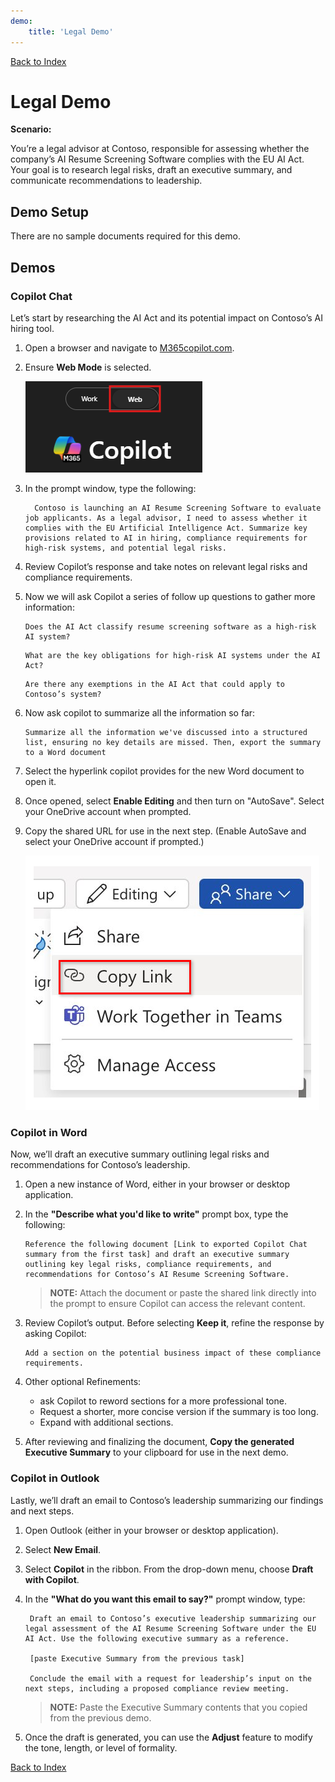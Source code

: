 ```yaml
---
demo:
    title: 'Legal Demo'
---
```


[Back to Index](https://microsoftlearning.github.io/MS-4021-Copilot-Immersion-Experience/)

# Legal Demo

**Scenario:**  

You’re a legal advisor at Contoso, responsible for assessing whether the company’s AI Resume Screening Software complies with the EU AI Act. Your goal is to research legal risks, draft an executive summary, and communicate recommendations to leadership.

## Demo Setup

There are no sample documents required for this demo.

## Demos

### Copilot Chat

Let’s start by researching the AI Act and its potential impact on Contoso’s AI hiring tool.

1. Open a browser and navigate to [M365copilot.com](https://m365copilot.com/).

1. Ensure **Web Mode** is selected.

    ![screenshot showing web mode tab.](../Prompts/Media/web-mode.png)

1. In the prompt window, type the following:

    ```text
      Contoso is launching an AI Resume Screening Software to evaluate job applicants. As a legal advisor, I need to assess whether it complies with the EU Artificial Intelligence Act. Summarize key provisions related to AI in hiring, compliance requirements for high-risk systems, and potential legal risks.
    ```

1. Review Copilot’s response and take notes on relevant legal risks and compliance requirements.

1. Now we will ask Copilot a series of follow up questions to gather more information:

    ```text
    Does the AI Act classify resume screening software as a high-risk AI system?
    ```

    ```text
    What are the key obligations for high-risk AI systems under the AI Act?
    ```

    ```text
    Are there any exemptions in the AI Act that could apply to Contoso’s system?
    ```

1. Now ask copilot to summarize all the information so far:

    ```text
    Summarize all the information we've discussed into a structured list, ensuring no key details are missed. Then, export the summary to a Word document
    ```

1. Select the hyperlink copilot provides for the new Word document to open it.

1. Once opened, select **Enable Editing** and then turn on "AutoSave". Select your OneDrive account when prompted.

1. Copy the shared URL for use in the next step. (Enable AutoSave and select your OneDrive account if prompted.)

    ![Share link.](../Demos/Media/share-menu-with-copy-link-9fd1c60a.png)

### Copilot in Word

Now, we’ll draft an executive summary outlining legal risks and recommendations for Contoso’s leadership.

1. Open a new instance of Word, either in your browser or desktop application.

1. In the **"Describe what you'd like to write"** prompt box, type the following:

    ```text
    Reference the following document [Link to exported Copilot Chat summary from the first task] and draft an executive summary outlining key legal risks, compliance requirements, and recommendations for Contoso’s AI Resume Screening Software.
    ```

    > **NOTE:** Attach the document or paste the shared link directly into the prompt to ensure Copilot can access the relevant content.

1. Review Copilot’s output. Before selecting **Keep it**, refine the response by asking Copilot:

    ```text
    Add a section on the potential business impact of these compliance requirements.
    ```

1. Other optional Refinements:

    - ask Copilot to reword sections for a more professional tone.
    - Request a shorter, more concise version if the summary is too long.
    - Expand with additional sections.

1. After reviewing and finalizing the document, **Copy the generated Executive Summary** to your clipboard for use in the next demo.

### Copilot in Outlook

Lastly, we’ll draft an email to Contoso’s leadership summarizing our findings and next steps.

1. Open Outlook (either in your browser or desktop application).

1. Select **New Email**.

1. Select **Copilot** in the ribbon. From the drop-down menu, choose **Draft with Copilot**.

1. In the **"What do you want this email to say?"** prompt window, type:

   ```text
    Draft an email to Contoso’s executive leadership summarizing our legal assessment of the AI Resume Screening Software under the EU AI Act. Use the following executive summary as a reference.

    [paste Executive Summary from the previous task]

    Conclude the email with a request for leadership’s input on the next steps, including a proposed compliance review meeting.
   ```

    > **NOTE:** Paste the Executive Summary contents that you copied from the previous demo.

1. Once the draft is generated, you can use the **Adjust** feature to modify the tone, length, or level of formality.

[Back to Index](https://microsoftlearning.github.io/MS-4021-Copilot-Immersion-Experience/)
